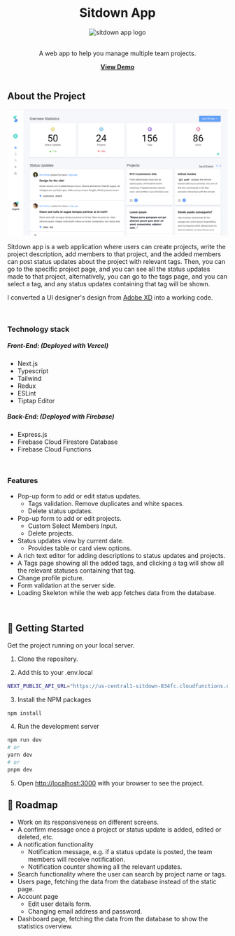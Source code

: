 <div align="center">
    <h1>Sitdown App</h1>
    <image src="https://github.com/learsiOtni/sitdown-next-app/blob/main/src/assets/img/small-logo.png" alt="sitdown app logo">
    <br />
    <br />
    <p>A web app to help you manage multiple team projects.</p>
    <a href="https://sitdown-next-app.vercel.app/login">
      <strong>View Demo</strong>
    </a>
    <br />
    <br />
</div>

## About the Project

![Sitdown App](src/assets/screenshot/dashboard.png) 

Sitdown app is a web application where users can create projects, write the project description, add members to that project, and the added members can post status updates about the project with relevant tags. Then, you can go to the specific project page, and you can see all the status updates made to that project, alternatively, you can go to the tags page, and you can select a tag, and any status updates containing that tag will be shown.

I converted a UI designer's design from [Adobe XD](https://xd.adobe.com/view/dd6bbf87-41bb-4196-a87b-15ebf31ff0bc-8838/specs/?fbclid=IwZXh0bgNhZW0CMTAAAR0ZRBR0ETV0urundu9y7qu-KMyMowjEfABJg3CIHEavuhO_jgvA7CUxJ64_aem_AdY8OcPzJJwmj7y5xdqCDrMPWNVUufNl25Osb5gHqtnEAPXI7RTzGHt03NDlDcCchEp8zpdGRt8U6VZBs5s5yuHN) into a working code. 

</br>

### Technology stack

##### Front-End: (Deployed with Vercel)
* Next.js 
* Typescript
* Tailwind
* Redux
* ESLint
* Tiptap Editor

##### Back-End: (Deployed with Firebase)
* Express.js
* Firebase Cloud Firestore Database
* Firebase Cloud Functions

</br> 

### Features
* Pop-up form to add or edit status updates.
    * Tags validation. Remove duplicates and white spaces.
    * Delete status updates.
* Pop-up form to add or edit projects.
    * Custom Select Members Input.
    * Delete projects.
* Status updates view by current date. 
    * Provides table or card view options. 
* A rich text editor for adding descriptions to status updates and projects.
* A Tags page showing all the added tags, and clicking a tag will show all the relevant statuses containing that tag.
* Change profile picture.
* Form validation at the server side.
* Loading Skeleton while the web app fetches data from the database.

</br>

## :toolbox: Getting Started
Get the project running on your local server.

1. Clone the repository.

2. Add this to your .env.local
```sh
NEXT_PUBLIC_API_URL="https://us-central1-sitdown-834fc.cloudfunctions.net/api/"
```

3. Install the NPM packages
```bash
npm install
```

4. Run the development server
```bash
npm run dev
# or
yarn dev
# or
pnpm dev
```

5. Open [http://localhost:3000](http://localhost:3000) with your browser to see the project.

## :compass: Roadmap
* Work on its responsiveness on different screens.
* A confirm message once a project or status update is added, edited or deleted, etc.
* A notification functionality 
    * Notification message, e.g. if a status update is posted, the team members will receive notification.
    * Notification counter showing all the relevant updates.
* Search functionality where the user can search by project name or tags.
* Users page, fetching the data from the database instead of the static page.
* Account page
    * Edit user details form.
    * Changing email address and password.
* Dashboard page, fetching the data from the database to show the statistics overview.